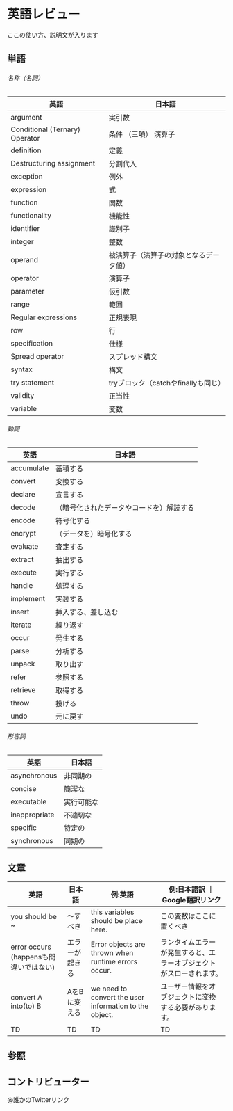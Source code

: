 # 英語レビュー

ここの使い方、説明文が入ります
## 単語

###### 名称（名詞）
|  英語  |  日本語  |
| ---- | ---- |
|  argument  |  実引数  |
|  Conditional (Ternary) Operator   |  条件 （三項） 演算子  |
|  definition   |  定義  |
|  Destructuring assignment   |  分割代入  |
|  exception   |  例外  |
|  expression   |  式  |
|  function  |  関数  |
|  functionality  |  機能性  |
|  identifier  | 識別子  |
|  integer  |  整数  |
|  operand  |  被演算子（演算子の対象となるデータ値）  |
|  operator  |  演算子  |
|  parameter  |  仮引数  |
|  range  |  範囲  |
|  Regular expressions  |  正規表現  |
|  row  |  行  |
|  specification  |  仕様  |
|  Spread operator  |  スプレッド構文  |
|  syntax  |  構文  |
|  try statement   |  tryブロック（catchやfinallyも同じ）  |
|  validity  |  正当性  |
|  variable  |  変数  |

###### 動詞
|  英語  |  日本語  |
| ---- | ---- |
|  accumulate  |  蓄積する  |
|  convert  |  変換する  |
|  declare  |  宣言する  |
|  decode  |  （暗号化されたデータやコードを）解読する  |
|  encode  |  符号化する  |
|  encrypt  |  （データを）暗号化する  |
|  evaluate  |  査定する  |
|  extract  |  抽出する  |
|  execute  |  実行する  |
|  handle  |  処理する  |
|  implement  |  実装する  |
|  insert  |  挿入する、差し込む  |
|  iterate  |  繰り返す  |
|  occur  |  発生する  |
|  parse  |  分析する  |
|  unpack  |  取り出す  |
|  refer  |  参照する  |
|  retrieve  |  取得する  |
|  throw  |  投げる  |
|  undo  |  元に戻す  |

###### 形容詞
|  英語  |  日本語  |
| ---- | ---- |
|  asynchronous  |  非同期の  |
|  concise  |  簡潔な  |
|  executable  |  実行可能な  |
|  inappropriate  |  不適切な  |
|  specific  |  特定の  |
|  synchronous  |  同期の  |

## 文章

|  英語  |  日本語  | 例:英語 | 例:日本語訳 ｜ Google翻訳リンク |
| ---- | ---- | --- | -- |
|  you should be ~  |  〜すべき  | this variables should be place here.| この変数はここに置くべき | [link](https://translate.google.com/?hl=ja&sl=ja&tl=en&text=%E3%81%93%E3%81%AE%E5%A4%89%E6%95%B0%E3%81%AF%E3%81%93%E3%81%93%E3%81%AB%E7%BD%AE%E3%81%8F%E3%81%B9%E3%81%8D%E3%81%A7%E3%81%99&op=translate)|
|  error occurs (happensも間違いではない) |  エラーが起きる  | Error objects are thrown when runtime errors occur. | ランタイムエラーが発生すると、エラーオブジェクトがスローされます。 | [link](https://translate.google.com/?hl=ja&sl=en&tl=ja&text=Error%20objects%20are%20thrown%20when%20runtime%20errors%20occur.&op=translate)|
|  convert A into(to) B |  AをBに変える  | we need to convert the user information to the object. | ユーザー情報をオブジェクトに変換する必要があります。 | [link](https://translate.google.com/?hl=ja&sl=en&tl=ja&text=we%20need%20to%20convert%20the%20user%20information%20to%20the%20object.&op=translate)|
|  TD  |  TD  | TD | TD | TD |


## 参照

## コントリビューター

@誰かのTwitterリンク

